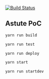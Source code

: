[![Build Status](https://travis-ci.org/doodlegabe/msk-astute-poc.svg?branch=master)](https://travis-ci.org/doodlegabe/msk-astute-poc)

## Astute PoC

```bash
yarn run build
```

```bash
yarn run test
```

```bash
yarn run deploy
```

```bash
yarn start
```

```bash
yarn run startdev
```
